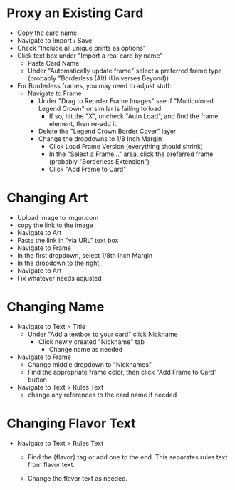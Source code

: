 # Proxy an Existing Card
- Copy the card name
- Navigate to Import / Save'
- Check "Include all unique prints as options"
- Click text box under "Import a real card by name"
    - Paste Card Name
    - Under "Automatically update frame" select a preferred frame type (probably "Borderless (Alt) (Universes Beyond))
- For Borderless frames, you may need to adjust stuff:
  - Navigate to Frame
    - Under "Drag to Reorder Frame Images" see if "Multicolored Legend Crown" or similar is failing to load.
 	  - If so, hit the "X", uncheck "Auto Load", and find the frame element, then re-add it.
    - Delete the "Legend Crown Border Cover" layer
    - Change the dropdowns to 1/8 Inch Margin
      - Click Load Frame Version (everything should shrink)
      - In the "Select a Frame..." area, click the preferred frame (probably "Borderless Extension")
      - Click "Add Frame to Card"

# Changing Art
- Upload image to imgur.com
- copy the link to the image
- Navigate to Art
- Paste the link in "via URL" text box
- Navigate to Frame
- In the first dropdown, select 1/8th Inch Margin
- In the dropdown to the right,
- Navigate to Art
- Fix whatever needs adjusted

# Changing Name
- Navigate to Text > Title
    - Under "Add a textbox to your card" click Nickname
        - Click newly created "Nickname" tab
            - Change name as needed
- Navigate to Frame
	- Change middle dropdown to "Nicknames"
	- Find the appropriate frame color, then click "Add Frame to Card" button	
- Navigate to Text > Rules Text
	- change any references to the card name if needed



# Changing Flavor Text
- Navigate to Text > Rules Text
	- Find the {flavor} tag or add one to the end. This separates rules text from flavor text.

	- Change the flavor text as needed.

